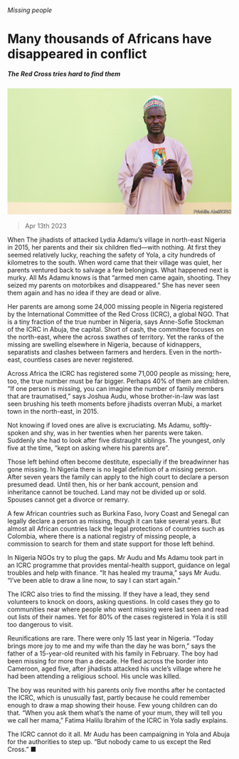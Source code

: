 ###### Missing people

# Many thousands of Africans have disappeared in conflict 

##### The Red Cross tries hard to find them 

![image](images/20230415_MAP002.jpg) 

> Apr 13th 2023 

When The jihadists of  attacked Lydia Adamu’s village in north-east Nigeria in 2015, her parents and their six children fled—with nothing. At first they seemed relatively lucky, reaching the safety of Yola, a city hundreds of kilometres to the south. When word came that their village was quiet, her parents ventured back to salvage a few belongings. What happened next is murky. All Ms Adamu knows is that “armed men came again, shooting. They seized my parents on motorbikes and disappeared.” She has never seen them again and has no idea if they are dead or alive. 

Her parents are among some 24,000 missing people in Nigeria registered by the International Committee of the Red Cross (ICRC), a global NGO. That is a tiny fraction of the true number in Nigeria, says Anne-Sofie Stockman of the ICRC in Abuja, the capital. Short of cash, the committee focuses on the north-east, where the  across swathes of territory. Yet the ranks of the missing are swelling elsewhere in Nigeria, because of kidnappers, separatists and clashes between farmers and herders. Even in the north-east, countless cases are never registered. 

Across Africa the ICRC has registered some 71,000 people as missing; here, too, the true number must be far bigger. Perhaps 40% of them are children. “If one person is missing, you can imagine the number of family members that are traumatised,” says Joshua Audu, whose brother-in-law was last seen brushing his teeth moments before jihadists overran Mubi, a market town in the north-east, in 2015. 

Not knowing if loved ones are alive is excruciating. Ms Adamu, softly-spoken and shy, was in her twenties when her parents were taken. Suddenly she had to look after five distraught siblings. The youngest, only five at the time, “kept on asking where his parents are”. 

Those left behind often become destitute, especially if the breadwinner has gone missing. In Nigeria there is no legal definition of a missing person. After seven years the family can apply to the high court to declare a person presumed dead. Until then, his or her bank account, pension and inheritance cannot be touched. Land may not be divided up or sold. Spouses cannot get a divorce or remarry. 

A few African countries such as Burkina Faso, Ivory Coast and Senegal can legally declare a person as missing, though it can take several years. But almost all African countries lack the legal protections of countries such as Colombia, where there is a national registry of missing people, a commission to search for them and state support for those left behind. 

In Nigeria NGOs try to plug the gaps. Mr Audu and Ms Adamu took part in an ICRC programme that provides mental-health support, guidance on legal troubles and help with finance. “It has healed my trauma,” says Mr Audu. “I’ve been able to draw a line now, to say I can start again.” 

The ICRC also tries to find the missing. If they have a lead, they send volunteers to knock on doors, asking questions. In cold cases they go to communities near where people who went missing were last seen and read out lists of their names. Yet for 80% of the cases registered in Yola it is still too dangerous to visit. 

Reunifications are rare. There were only 15 last year in Nigeria. “Today brings more joy to me and my wife than the day he was born,” says the father of a 15-year-old reunited with his family in February. The boy had been missing for more than a decade. He fled across the border into Cameroon, aged five, after jihadists attacked his uncle’s village where he had been attending a religious school. His uncle was killed. 

The boy was reunited with his parents only five months after he contacted the ICRC, which is unusually fast, partly because he could remember enough to draw a map showing their house. Few young children can do that. “When you ask them what’s the name of your mum, they will tell you we call her mama,” Fatima Halilu Ibrahim of the ICRC in Yola sadly explains. 

The ICRC cannot do it all. Mr Audu has been campaigning in Yola and Abuja for the authorities to step up. “But nobody came to us except the Red Cross.” ■

